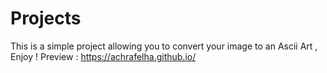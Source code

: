 # Projects
This is a simple project allowing you to convert your image to an Ascii Art , Enjoy !
Preview : https://achrafelha.github.io/
